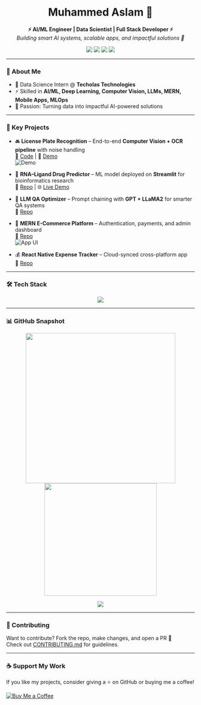 <p align="center">
  <h1 align="center">Muhammed Aslam 👋</h1>
</p>
<p align="center">
  <b>⚡ AI/ML Engineer | Data Scientist | Full Stack Developer ⚡</b><br>
  <i>Building smart AI systems, scalable apps, and impactful solutions 🚀</i>
</p>

<p align="center">
  <img src="https://img.shields.io/github/followers/am-aslam?label=Followers&style=social" />
  <img src="https://img.shields.io/github/stars/am-aslam?label=Stars&style=social" />
  <img src="https://img.shields.io/badge/Focus-AI%2FML-blue" />
  <img src="https://img.shields.io/badge/Portfolio-Live-green" />
</p>

---

### 🧠 About Me
- 🔭 Data Science Intern @ **Techolas Technologies**  
- ⚡ Skilled in **AI/ML, Deep Learning, Computer Vision, LLMs, MERN, Mobile Apps, MLOps**  
- 🎯 Passion: Turning data into impactful AI-powered solutions  

---

### 🚀 Key Projects

- 🚘 **License Plate Recognition** – End-to-end **Computer Vision + OCR pipeline** with noise handling  
  🔗 [Code](https://github.com/am-aslam/license-plate-recognition) | 🎥 [Demo](https://youtu.be/demo-link)  
  ![Demo](https://github.com/am-aslam/license-plate-recognition/raw/main/demo.gif)

- 💊 **RNA–Ligand Drug Predictor** – ML model deployed on **Streamlit** for bioinformatics research  
  🔗 [Repo](https://github.com/am-aslam/rna-drug-predictor) | 🌐 [Live Demo](https://rna-drug.streamlit.app)

- 🤖 **LLM QA Optimizer** – Prompt chaining with **GPT + LLaMA2** for smarter QA systems  
  🔗 [Repo](https://github.com/am-aslam/llm-qa-optimizer)

- 🛒 **MERN E-Commerce Platform** – Authentication, payments, and admin dashboard  
  🔗 [Repo](https://github.com/am-aslam/mern-ecommerce)  
  ![App UI](https://github.com/am-aslam/mern-ecommerce/raw/main/screenshot.png)

- 💰 **React Native Expense Tracker** – Cloud-synced cross-platform app  
  🔗 [Repo](https://github.com/am-aslam/expense-tracker)

---

### 🛠️ Tech Stack
<p align="center">
  <img src="https://skillicons.dev/icons?i=python,pytorch,tensorflow,opencv,js,react,nodejs,express,mongodb,sql,ts,nextjs,tailwind,aws,docker,git,github,firebase,figma" />
</p>

---

### 📊 GitHub Snapshot
<p align="center">
  <img src="https://github-readme-stats.vercel.app/api?username=am-aslam&show_icons=true&theme=github_dark" width="400"/>
  <img src="https://github-readme-stats.vercel.app/api/top-langs/?username=am-aslam&layout=compact&theme=github_dark" width="300"/>
</p>
<p align="center">
  <img src="https://github-readme-streak-stats.herokuapp.com/?user=am-aslam&theme=github-dark-blue" />
</p>

---

### 🤝 Contributing
Want to contribute? Fork the repo, make changes, and open a PR 🚀  
Check out [CONTRIBUTING.md](./CONTRIBUTING.md) for guidelines.

---

### ☕ Support My Work
If you like my projects, consider giving a ⭐ on GitHub or buying me a coffee!  

[![Buy Me a Coffee](https://img.shields.io/badge/-Buy%20Me%20a%20Coffee-orange?logo=buy-me-a-coffee&logoColor=white)](https://)
